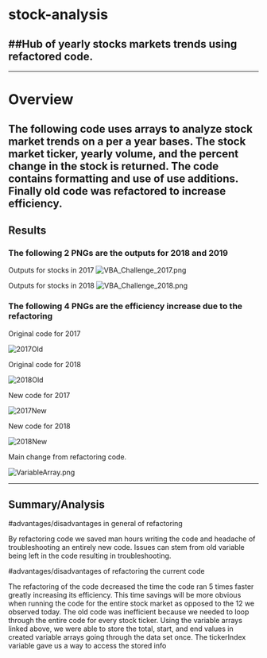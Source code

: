 # stock-analysis
##Hub of yearly stocks markets trends using refactored code.
---
---
# Overview
The following code uses arrays to analyze stock market trends on a per a year bases.
The stock market ticker, yearly volume, and the percent change in the stock is returned.
The code contains formatting and use of use additions.
Finally old code was refactored to increase efficiency.
---

## Results
### The following 2 PNGs are the outputs for 2018 and 2019
Outputs for stocks in 2017
![VBA_Challenge_2017.png](https://github.com/JasonWilliams88/stock-analysis/blob/main/VBA_Challenge_2017.png)

Outputs for stocks in 2018
![VBA_Challenge_2018.png](https://github.com/JasonWilliams88/stock-analysis/blob/main/VBA_Challenge_2018.png)

### The following 4 PNGs are the efficiency increase due to the refactoring
Original code for 2017

![2017Old](https://github.com/JasonWilliams88/stock-analysis/blob/main/2017Old.png)

Original code for 2018

![2018Old](https://github.com/JasonWilliams88/stock-analysis/blob/main/2018Old.png)

New code for 2017

![2017New](https://github.com/JasonWilliams88/stock-analysis/blob/main/2017New.png)

New code for 2018

![2018New](https://github.com/JasonWilliams88/stock-analysis/blob/main/2018New.png)


Main change from refactoring code.

![VariableArray.png](https://github.com/JasonWilliams88/stock-analysis/blob/main/VariableArray.png)

---
## Summary/Analysis

#advantages/disadvantages in general of refactoring

By refactoring code we saved man hours writing the code and headache of troubleshooting an entirely new code.
Issues can stem from old variable being left in the code resulting in troubleshooting.

#advantages/disadvantages of refactoring the current code

The refactoring of the code decreased the time the code ran 5 times faster greatly increasing its efficiency.
This time savings will be more obvious when running the code for the entire stock market as opposed to the 12 we observed today.
The old code was inefficient because we needed to loop through the entire code for every stock ticker. 
Using the variable arrays linked above, we were able to store the total, start, and end values in created variable arrays going through the data set once.
The tickerIndex variable gave us a way to access the stored info
